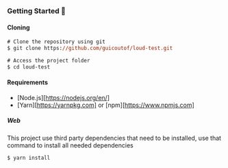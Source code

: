 
### Getting Started 🚀

#### Cloning

```ps
# Clone the repository using git
$ git clone https://github.com/guicoutof/loud-test.git

# Access the project folder
$ cd loud-test
```

#### Requirements
* [Node.js][https://nodejs.org/en/]
* [Yarn][https://yarnpkg.com] or [npm][https://www.npmjs.com]

##### Web

This project use third party dependencies that need to be installed, use that command to install all needed dependencies

```ps
$ yarn install
```

